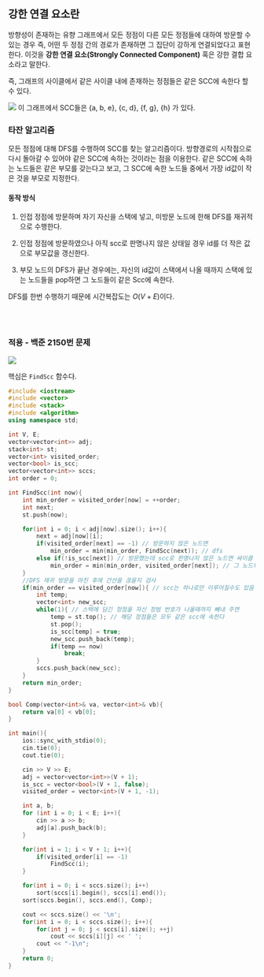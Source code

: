 ## 강한 연결 요소란
방향성이 존재하는 유향 그래프에서 모든 정점이 다른 모든 정점들에 대하여 방문할 수 있는 경우 즉, 어떤 두 정점 간의 경로가 존재하면 그 집단이 강하게 연결되었다고 표현한다. 이것을 **강한 연결 요소(Strongly Connected Component)** 혹은 강한 결합 요소라고 말한다.

즉, 그래프의 사이클에서 같은 사이클 내에 존재하는 정점들은 같은 SCC에 속한다 할 수 있다.

![](https://velog.velcdn.com/images/dodo4723/post/e6e53ba8-bc0a-4dc8-9acf-771c46826a16/image.png)
이 그래프에서 SCC들은 {a, b, e}, {c, d}, {f, g}, {h} 가 있다.

### 타잔 알고리즘
모든 정점에 대해 DFS를 수행하여 SCC를 찾는 알고리즘이다. 방향경로의 시작점으로 다시 돌아갈 수 있어야 같은 SCC에 속하는 것이라는 점을 이용한다. 같은 SCC에 속하는 노드들은 같은 부모를 갖는다고 보고, 그 SCC에 속한 노드들 중에서 가장 id값이 작은 것을 부모로 지정한다.

#### 동작 방식

1.  인접 정점에 방문하며 자기 자신을 스택에 넣고, 미방문 노드에 한해 DFS를 재귀적으로 수행한다. 

2. 인접 정점에 방문하였으나 아직 scc로 판명나지 않은 상태일 경우 id를 더 작은 값으로 부모값을 갱신한다.

3. 부모 노드의 DFS가 끝난 경우에는, 자신의 id값이 스택에서 나올 때까지 스택에 있는 노드들을 pop하면 그 노드들이 같은 Scc에 속한다.

DFS를 한번 수행하기 때문에 시간복잡도는 $O(V + E)$이다.

<br>
<br>

### 적용 - 백준 2150번 문제
![](https://velog.velcdn.com/images/dodo4723/post/e1d54dc4-c959-45a1-a6eb-29a96f155f26/image.png)

핵심은 `FindScc` 함수다.

```cpp
#include <iostream>
#include <vector>
#include <stack>
#include <algorithm>
using namespace std;

int V, E;
vector<vector<int>> adj;
stack<int> st;
vector<int> visited_order;
vector<bool> is_scc;
vector<vector<int>> sccs;
int order = 0;

int FindScc(int now){
    int min_order = visited_order[now] = ++order;
    int next;
    st.push(now);

    for(int i = 0; i < adj[now].size(); i++){
        next = adj[now][i];
        if(visited_order[next] == -1) // 방문하지 않은 노드면 
            min_order = min(min_order, FindScc(next)); // dfs
        else if(!is_scc[next]) // 방문했는데 scc로 판명나지 않은 노드면 싸이클 발생
            min_order = min(min_order, visited_order[next]); // 그 노드의 최소 방문 순서를 얻는다
    }
    //DFS 재귀 방문을 마친 후에 간선을 끊을지 검사
    if(min_order == visited_order[now]){ // scc는 하나로만 이루어질수도 있음 
        int temp;
        vector<int> new_scc;
        while(1){ // 스택에 담긴 정점을 자신 정범 번호가 나올때까지 빼내 주면 
            temp = st.top(); // 해당 정점들은 모두 같은 scc에 속한다
            st.pop();
            is_scc[temp] = true;
            new_scc.push_back(temp);
            if(temp == now)
                break;
        }
        sccs.push_back(new_scc);
    }
    return min_order;
}

bool Comp(vector<int>& va, vector<int>& vb){
    return va[0] < vb[0];
}

int main(){
    ios::sync_with_stdio(0);
    cin.tie(0);
    cout.tie(0);

    cin >> V >> E;
    adj = vector<vector<int>>(V + 1);
    is_scc = vector<bool>(V + 1, false);
    visited_order = vector<int>(V + 1, -1);

    int a, b;
    for (int i = 0; i < E; i++){
        cin >> a >> b;
        adj[a].push_back(b);
    }

    for(int i = 1; i < V + 1; i++){
        if(visited_order[i] == -1)
            FindScc(i);
    }

    for(int i = 0; i < sccs.size(); i++)
        sort(sccs[i].begin(), sccs[i].end());
    sort(sccs.begin(), sccs.end(), Comp);

    cout << sccs.size() << '\n';
    for(int i = 0; i < sccs.size(); i++){
        for(int j = 0; j < sccs[i].size(); ++j)
            cout << sccs[i][j] << ' ';
        cout << "-1\n";
    }
    return 0;
}
```